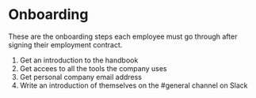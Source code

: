 # Onboarding
These are the onboarding steps each employee must go through after signing their employment contract.
1. Get an introduction to the handbook
2. Get accees to all the tools the company uses
3. Get personal company email address
4. Write an introduction of themselves on the #general channel on Slack
